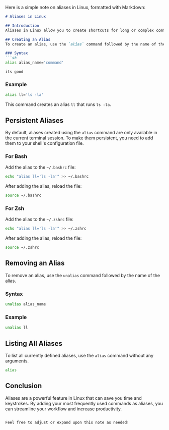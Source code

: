 Here is a simple note on aliases in Linux, formatted with Markdown:

```markdown
# Aliases in Linux

## Introduction
Aliases in Linux allow you to create shortcuts for long or complex commands, making them easier and quicker to execute.

## Creating an Alias
To create an alias, use the `alias` command followed by the name of the alias and the command you want it to represent.

### Syntax
```sh
alias alias_name='command'
```
  ```
its good 
```

### Example
```sh
alias ll='ls -la'
```
This command creates an alias `ll` that runs `ls -la`.

## Persistent Aliases
By default, aliases created using the `alias` command are only available in the current terminal session. To make them persistent, you need to add them to your shell's configuration file.

### For Bash
Add the alias to the `~/.bashrc` file:
```sh
echo "alias ll='ls -la'" >> ~/.bashrc
```
After adding the alias, reload the file:
```sh
source ~/.bashrc
```

### For Zsh
Add the alias to the `~/.zshrc` file:
```sh
echo "alias ll='ls -la'" >> ~/.zshrc
```
After adding the alias, reload the file:
```sh
source ~/.zshrc
```

## Removing an Alias
To remove an alias, use the `unalias` command followed by the name of the alias.

### Syntax
```sh
unalias alias_name
```

### Example
```sh
unalias ll
```

## Listing All Aliases
To list all currently defined aliases, use the `alias` command without any arguments.

```sh
alias
```

## Conclusion
Aliases are a powerful feature in Linux that can save you time and keystrokes. By adding your most frequently used commands as aliases, you can streamline your workflow and increase productivity.
```

Feel free to adjust or expand upon this note as needed!